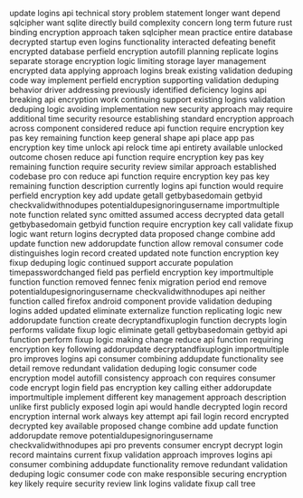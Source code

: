 update logins api technical story problem statement longer want depend sqlcipher want sqlite directly build complexity concern long term future rust binding encryption approach taken sqlcipher mean practice entire database decrypted startup even logins functionality interacted defeating benefit encrypted database perfield encryption autofill planning replicate logins separate storage encryption logic limiting storage layer management encrypted data applying approach logins break existing validation deduping code way implement perfield encryption supporting validation deduping behavior driver addressing previously identified deficiency logins api breaking api encryption work continuing support existing logins validation deduping logic avoiding implementation new security approach may require additional time security resource establishing standard encryption approach across component considered reduce api function require encryption key pas key remaining function keep general shape api place app pas encryption key time unlock api relock time api entirety available unlocked outcome chosen reduce api function require encryption key pas key remaining function require security review similar approach established codebase pro con reduce api function require encryption key pas key remaining function description currently logins api function would require perfield encryption key add update getall getbybasedomain getbyid checkvalidwithnodupes potentialdupesignoringusername importmultiple note function related sync omitted assumed access decrypted data getall getbybasedomain getbyid function require encryption key call validate fixup logic want return logins decrypted data proposed change combine add update function new addorupdate function allow removal consumer code distinguishes login record created updated note function encryption key fixup deduping logic continued support accurate population timepasswordchanged field pas perfield encryption key importmultiple function function removed fennec fenix migration period end remove potentialdupesignoringusername checkvalidwithnodupes api neither function called firefox android component provide validation deduping logins added updated eliminate externalize function replicating logic new addorupdate function create decryptandfixuplogin function decrypts login performs validate fixup logic eliminate getall getbybasedomain getbyid api function perform fixup logic making change reduce api function requiring encryption key following addorupdate decryptandfixuplogin importmultiple pro improves logins api consumer combining addupdate functionality see detail remove redundant validation deduping logic consumer code encryption model autofill consistency approach con requires consumer code encrypt login field pas encryption key calling either addorupdate importmultiple implement different key management approach description unlike first publicly exposed login api would handle decrypted login record encryption internal work always key attempt api fail login record encrypted decrypted key available proposed change combine add update function addorupdate remove potentialdupesignoringusername checkvalidwithnodupes api pro prevents consumer encrypt decrypt login record maintains current fixup validation approach improves logins api consumer combining addupdate functionality remove redundant validation deduping logic consumer code con make responsible securing encryption key likely require security review link logins validate fixup call tree